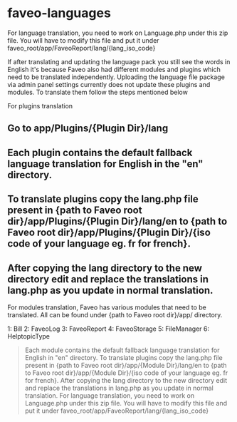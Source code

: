 # faveo-languages
For language translation, you need to work on Language.php under this zip file. You will have to modify this file and put it under faveo_root/app/FaveoReport/lang/{lang_iso_code}

If after translating and updating the language pack you still see the words in English it's because Faveo also had different modules and plugins which need to be translated independently. Uploading the language file package via admin panel settings currently does not update these plugins and modules. To translate them follow the steps mentioned below 

For plugins translation

## Go to app/Plugins/{Plugin Dir}/lang 
## Each plugin contains the default fallback language translation for English in the "en" directory. 
## To translate plugins copy the lang.php file present in {path to Faveo root dir}/app/Plugins/{Plugin Dir}/lang/en to {path to Faveo root dir}/app/Plugins/{Plugin Dir}/{iso code of your language eg. fr for french}. 
## After copying the lang directory to the new directory edit and replace the translations in lang.php as you update in normal translation. 

For modules translation, Faveo has various modules that need to be translated. All can be found under {path to Faveo root dir}/app/ directory. 

1: Bill 
2: FaveoLog 
3: FaveoReport 
4: FaveoStorage 
5: FileManager 
6: HelptopicType 

> Each module contains the default fallback language translation for English in "en" directory. 
> To translate plugins copy the lang.php file present in {path to Faveo root dir}/app/{Module Dir}/lang/en to {path to Faveo root dir}/app/{Module Dir}/{iso code of your language eg. fr for french}. 
> After copying the lang directory to the new directory edit and replace the translations in lang.php as you update in normal translation. For language translation, you need to work on Language.php under this zip file. You will have to modify this file and put it under faveo_root/app/FaveoReport/lang/{lang_iso_code}

